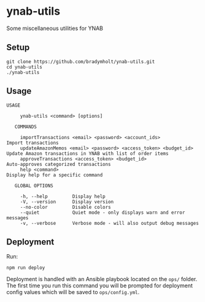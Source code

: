 # ynab-utils

Some miscellaneous utilities for YNAB

## Setup

```
git clone https://github.com/bradymholt/ynab-utils.git
cd ynab-utils
./ynab-utils
```

## Usage

```
USAGE

     ynab-utils <command> [options]

   COMMANDS

     importTransactions <email> <password> <account_ids>                  Import transactions
     updateAmazonMemos <email> <password> <access_token> <budget_id>      Update Amazon transactions in YNAB with list of order items
     approveTransactions <access_token> <budget_id>                       Auto-approves categorized transactions
     help <command>                                                       Display help for a specific command

   GLOBAL OPTIONS

     -h, --help         Display help
     -V, --version      Display version
     --no-color         Disable colors
     --quiet            Quiet mode - only displays warn and error messages
     -v, --verbose      Verbose mode - will also output debug messages
```

## Deployment

Run:

```shell
npm run deploy
```

Deployment is handled with an Ansible playbook located on the `ops/` folder.  The first time you run this command you will be prompted for deployment config values which will be saved to `ops/config.yml`.
